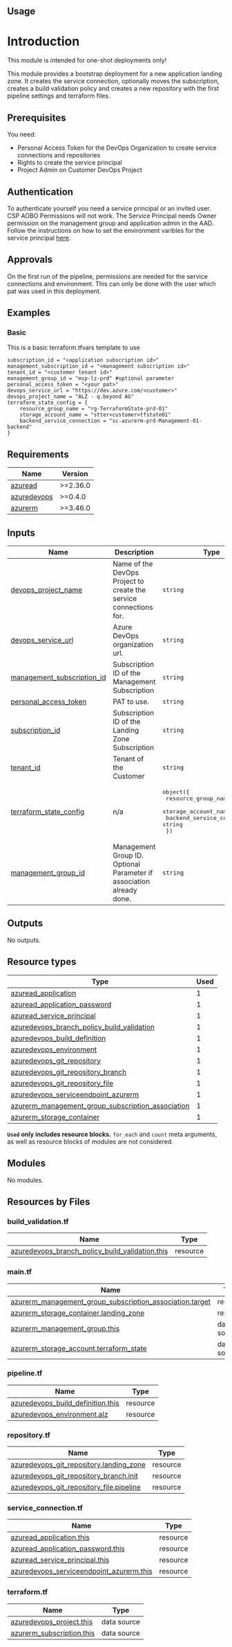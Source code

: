 <!-- BEGIN_TF_DOCS -->
## Usage

# Introduction
This module is intended for one-shot deployments only!

This module provides a bootstrap deployment for a new application landing zone.
It creates the service connection, optionally moves the subscription, creates a build validation policy and creates a new repository with the first pipeline settings and terraform files.

## Prerequisites
You need:
- Personal Access Token for the DevOps Organization to create service connections and repositories
- Rights to create the service principal
- Project Admin on Customer DevOps Project

## Authentication

To authenticate yourself you need a service principal or an invited user. CSP AOBO Permissions will not work.
The Service Principal needs Owner permission on the management group and application admin in the AAD.
Follow the instructions on how to set the environment varibles for the service principal [here](https://registry.terraform.io/providers/hashicorp/azuread/latest/docs/guides/service_principal_client_secret).

## Approvals
On the first run of the pipeline, permissions are needed for the service connections and environment.
This can only be done with the user which pat was used in this deployment.

## Examples

### Basic

This is a basic terraform.tfvars template to use
```hcl
subscription_id = "<application subscription id>"
management_subscription_id = "<management subscription id>"
tenant_id = "<customer tenant id>"
management_group_id = "msp-lz-prd" #optional parameter
personal_access_token = "<your pat>"
devops_service_url = "https://dev.azure.com/<customer>"
devops_project_name = "ALZ - q.beyond AG"
terraform_state_config = {
    resource_group_name = "rg-TerraformState-prd-01"
    storage_account_name = "stter<customer>tfstate01"
    backend_service_connection = "sc-azurerm-prd-Management-01-backend"
}
```

## Requirements

| Name | Version |
|------|---------|
| <a name="requirement_azuread"></a> [azuread](#requirement\_azuread) | >=2.36.0 |
| <a name="requirement_azuredevops"></a> [azuredevops](#requirement\_azuredevops) | >=0.4.0 |
| <a name="requirement_azurerm"></a> [azurerm](#requirement\_azurerm) | >=3.46.0 |

## Inputs

| Name | Description | Type | Default | Required |
|------|-------------|------|---------|:--------:|
| <a name="input_devops_project_name"></a> [devops\_project\_name](#input\_devops\_project\_name) | Name of the DevOps Project to create the service connections for. | `string` | n/a | yes |
| <a name="input_devops_service_url"></a> [devops\_service\_url](#input\_devops\_service\_url) | Azure DevOps organization url. | `string` | n/a | yes |
| <a name="input_management_subscription_id"></a> [management\_subscription\_id](#input\_management\_subscription\_id) | Subscription ID of the Management Subscription | `string` | n/a | yes |
| <a name="input_personal_access_token"></a> [personal\_access\_token](#input\_personal\_access\_token) | PAT to use. | `string` | n/a | yes |
| <a name="input_subscription_id"></a> [subscription\_id](#input\_subscription\_id) | Subscription ID of the Landing Zone Subscription | `string` | n/a | yes |
| <a name="input_tenant_id"></a> [tenant\_id](#input\_tenant\_id) | Tenant of the Customer | `string` | n/a | yes |
| <a name="input_terraform_state_config"></a> [terraform\_state\_config](#input\_terraform\_state\_config) | n/a | <pre>object({<br>    resource_group_name = string<br>    storage_account_name = string<br>    backend_service_connection = string<br>  })</pre> | n/a | yes |
| <a name="input_management_group_id"></a> [management\_group\_id](#input\_management\_group\_id) | Management Group ID. Optional Parameter if association already done. | `string` | `""` | no |
## Outputs

No outputs.

## Resource types
| Type | Used |
|------|-------|
| [azuread_application](https://registry.terraform.io/providers/hashicorp/azuread/latest/docs/resources/application) | 1 |
| [azuread_application_password](https://registry.terraform.io/providers/hashicorp/azuread/latest/docs/resources/application_password) | 1 |
| [azuread_service_principal](https://registry.terraform.io/providers/hashicorp/azuread/latest/docs/resources/service_principal) | 1 |
| [azuredevops_branch_policy_build_validation](https://registry.terraform.io/providers/microsoft/azuredevops/latest/docs/resources/branch_policy_build_validation) | 1 |
| [azuredevops_build_definition](https://registry.terraform.io/providers/microsoft/azuredevops/latest/docs/resources/build_definition) | 1 |
| [azuredevops_environment](https://registry.terraform.io/providers/microsoft/azuredevops/latest/docs/resources/environment) | 1 |
| [azuredevops_git_repository](https://registry.terraform.io/providers/microsoft/azuredevops/latest/docs/resources/git_repository) | 1 |
| [azuredevops_git_repository_branch](https://registry.terraform.io/providers/microsoft/azuredevops/latest/docs/resources/git_repository_branch) | 1 |
| [azuredevops_git_repository_file](https://registry.terraform.io/providers/microsoft/azuredevops/latest/docs/resources/git_repository_file) | 1 |
| [azuredevops_serviceendpoint_azurerm](https://registry.terraform.io/providers/microsoft/azuredevops/latest/docs/resources/serviceendpoint_azurerm) | 1 |
| [azurerm_management_group_subscription_association](https://registry.terraform.io/providers/hashicorp/azurerm/latest/docs/resources/management_group_subscription_association) | 1 |
| [azurerm_storage_container](https://registry.terraform.io/providers/hashicorp/azurerm/latest/docs/resources/storage_container) | 1 |
**`Used` only includes resource blocks.** `for_each` and `count` meta arguments, as well as resource blocks of modules are not considered.

## Modules

No modules.

## Resources by Files
### build_validation.tf
| Name | Type |
|------|------|
| [azuredevops_branch_policy_build_validation.this](https://registry.terraform.io/providers/microsoft/azuredevops/latest/docs/resources/branch_policy_build_validation) | resource |
### main.tf
| Name | Type |
|------|------|
| [azurerm_management_group_subscription_association.target](https://registry.terraform.io/providers/hashicorp/azurerm/latest/docs/resources/management_group_subscription_association) | resource |
| [azurerm_storage_container.landing_zone](https://registry.terraform.io/providers/hashicorp/azurerm/latest/docs/resources/storage_container) | resource |
| [azurerm_management_group.this](https://registry.terraform.io/providers/hashicorp/azurerm/latest/docs/data-sources/management_group) | data source |
| [azurerm_storage_account.terraform_state](https://registry.terraform.io/providers/hashicorp/azurerm/latest/docs/data-sources/storage_account) | data source |
### pipeline.tf
| Name | Type |
|------|------|
| [azuredevops_build_definition.this](https://registry.terraform.io/providers/microsoft/azuredevops/latest/docs/resources/build_definition) | resource |
| [azuredevops_environment.alz](https://registry.terraform.io/providers/microsoft/azuredevops/latest/docs/resources/environment) | resource |
### repository.tf
| Name | Type |
|------|------|
| [azuredevops_git_repository.landing_zone](https://registry.terraform.io/providers/microsoft/azuredevops/latest/docs/resources/git_repository) | resource |
| [azuredevops_git_repository_branch.init](https://registry.terraform.io/providers/microsoft/azuredevops/latest/docs/resources/git_repository_branch) | resource |
| [azuredevops_git_repository_file.pipeline](https://registry.terraform.io/providers/microsoft/azuredevops/latest/docs/resources/git_repository_file) | resource |
### service_connection.tf
| Name | Type |
|------|------|
| [azuread_application.this](https://registry.terraform.io/providers/hashicorp/azuread/latest/docs/resources/application) | resource |
| [azuread_application_password.this](https://registry.terraform.io/providers/hashicorp/azuread/latest/docs/resources/application_password) | resource |
| [azuread_service_principal.this](https://registry.terraform.io/providers/hashicorp/azuread/latest/docs/resources/service_principal) | resource |
| [azuredevops_serviceendpoint_azurerm.this](https://registry.terraform.io/providers/microsoft/azuredevops/latest/docs/resources/serviceendpoint_azurerm) | resource |
### terraform.tf
| Name | Type |
|------|------|
| [azuredevops_project.this](https://registry.terraform.io/providers/microsoft/azuredevops/latest/docs/data-sources/project) | data source |
| [azurerm_subscription.this](https://registry.terraform.io/providers/hashicorp/azurerm/latest/docs/data-sources/subscription) | data source |
<!-- END_TF_DOCS -->